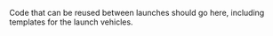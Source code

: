 Code that can be reused between launches should go here, including templates for the launch vehicles.
